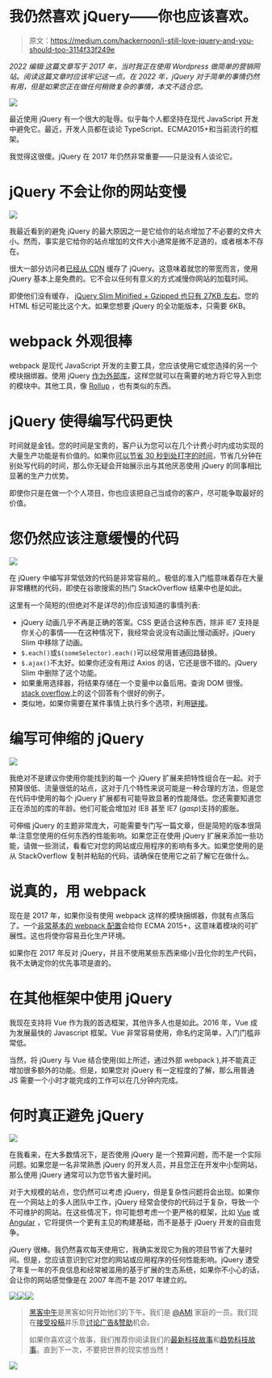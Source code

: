# 我仍然喜欢 jQuery——你也应该喜欢。

> 原文：<https://medium.com/hackernoon/i-still-love-jquery-and-you-should-too-3114f33f249e>

*2022 编辑:这篇文章写于 2017 年，当时我正在使用 Wordpress 做简单的营销网站。阅读这篇文章时应该牢记这一点。在 2022 年，jQuery 对于简单的事情仍然有用，但是如果您正在做任何稍微复杂的事情，本文不适合您。*

![](img/72b85844919b1724081dd2fd666af94e.png)

最近使用 jQuery 有一个很大的耻辱。似乎每个人都坚持在现代 JavaScript 开发中避免它。最近，开发人员都在谈论 TypeScript、ECMA2015+和当前流行的框架。

我觉得这很傻。jQuery 在 2017 年仍然非常重要——只是没有人谈论它。

# jQuery 不会让你的网站变慢

![](img/1f6cce8137c902ef2a3578e69b7475bc.png)

我最近看到的避免 jQuery 的最大原因之一是它给你的站点增加了不必要的文件大小。然而，事实是它给你的站点增加的文件大小通常是微不足道的，或者根本不存在。

很大一部分访问者[已经从 CDN](https://trends.builtwith.com/cdn/jQuery-CDN) 缓存了 jQuery。这意味着就您的带宽而言，使用 jQuery 基本上是免费的。它不会以任何有意义的方式减慢你网站的加载时间。

即使他们没有缓存， [jQuery Slim Minified + Gzipped 也只有 27KB 左右](https://code.jquery.com/jquery-3.2.1.slim.min.js)。您的 HTML 标记可能比这个大。如果您想要 jQuery 的全功能版本，只需要 6KB。

# webpack 外观很棒

webpack 是现代 JavaScript 开发的主要工具，您应该使用它或您选择的另一个模块捆绑器。使用 jQuery [作为外部库](https://webpack.js.org/configuration/externals/)，这样您就可以在需要的地方将它导入到您的模块中。其他工具，像 [Rollup](https://github.com/rollup/rollup/wiki/JavaScript-API#external) ，也有类似的东西。

# jQuery 使得编写代码更快

时间就是金钱。您的时间是宝贵的，客户认为您可以在几个计费小时内成功实现的大量生产功能是有价值的。如果你[可以节省 30 秒到处打字的时间](https://gist.github.com/joyrexus/5322252)，节省几分钟在别处写代码的时间，那么你无疑会开始展示出与其他厌恶使用 jQuery 的同事相比显著的生产力优势。

即使你只是在做一个个人项目，你也应该把自己当成你的客户，尽可能争取最好的价值。

# 您仍然应该注意缓慢的代码

![](img/78a31155456b490326356ada420d83e7.png)

在 jQuery 中编写非常低效的代码是非常容易的,。极低的准入门槛意味着存在大量非常糟糕的代码，即使在谷歌搜索的热门 StackOverflow 结果中也是如此。

这里有一个简短的(但绝对不是详尽的)你应该知道的事情列表:

*   jQuery 动画几乎不再是正确的答案。CSS 更适合这种东西，除非 IE7 支持是你关心的事情——在这种情况下，我经常会说没有动画比慢动画好。jQuery Slim 中移除了动画。
*   `$.each()`或`$(someSelector).each()`可以经常用普通回路替换。
*   `$.ajax()`不太好。如果你还没有用过 Axios 的话，它还是很不错的。jQuery Slim 中删除了这个功能。
*   如果重用选择器，将结果存储在一个变量中以备后用。查询 DOM 很慢。[stack overflow](http://stackoverflow.com/a/3947364)上的这个回答有个很好的例子。
*   类似地，如果你需要在某件事情上执行多个选项，利用[链接](https://www.w3schools.com/jquery/jquery_chaining.asp)。

# 编写可伸缩的 jQuery

![](img/03a435744e128d6f6394464558bc79a4.png)

我绝对不是建议你使用你能找到的每一个 jQuery 扩展来把特性组合在一起。对于预算很低、流量很低的站点，这对于几个特性来说可能是一种合理的方法，但是您在代码中使用的每个 jQuery 扩展都有可能导致显著的性能降低。您还需要知道您正在添加的库的年龄。他们可能会增加对 IE8 甚至 IE7 (*gasp*)支持的膨胀。

可伸缩 jQuery 的主题非常庞大，可能需要专门写一篇文章，但是简短的版本很简单:注意您使用的任何东西的性能影响。如果您正在使用 jQuery 扩展来添加一些功能，请做一些测试，看看它对您的网站或应用程序的影响有多大。如果您使用的是从 StackOverflow 复制并粘贴的代码，请确保在使用它之前了解它在做什么。

# 说真的，用 webpack

现在是 2017 年，如果你没有使用 webpack 这样的模块捆绑器，你就有点落后了。一个[非常基本的 webpack 配置](https://gist.github.com/sam-candeocreative/3103e19808ed1c75c54a9edd331f1e99)会给你 ECMA 2015+，这意味着模块的可扩展性。这也将使你容易丑化生产环境。

如果你在 2017 年反对 jQuery，并且不使用某些东西来缩小/丑化你的生产代码，我不太确定你的优先事项是直的。

# 在其他框架中使用 jQuery

我现在支持将 Vue 作为我的首选框架，其他许多人也是如此。2016 年，Vue 成为发展最快的 Javascript 框架。Vue 非常容易使用，命名约定简单，入门门槛非常低。

当然，将 jQuery 与 Vue 结合使用(如上所述，通过外部 webpack ),并不能真正增加很多额外的功能。但是，如果您对 jQuery 有一定程度的了解，那么用普通 JS 需要一个小时才能完成的工作可以在几分钟内完成。

# 何时真正避免 jQuery

![](img/7f01a03bce20cdbe3466f692864d2a00.png)

在我看来，在大多数情况下，是否使用 jQuery 是一个预算问题，而不是一个实际问题。如果您是一名非常熟悉 jQuery 的开发人员，并且您正在开发中小型网站，那么使用 jQuery 通常可以为您节省大量时间。

对于大规模的站点，您仍然可以考虑 jQuery，但是复杂性问题将会出现。如果你在一个网站上的多人团队中工作，jQuery 经常会使你的代码过于复杂，导致一个不可维护的网站。在这些情况下，你可能想考虑一个更严格的框架，比如 [Vue](http://vuejs.org/) 或 [Angular](https://angular.io/) ，它将提供一个更有主见的构建基础，而不是基于 jQuery 开发的自由竞争。

jQuery 很棒。我仍然喜欢每天使用它，我确实发现它为我的项目节省了大量时间。但是，您应该意识到它对您的网站或应用程序的任何性能影响。jQuery 遭受了年复一年的不良信息和经常被滥用的基于扩展的生态系统，如果你不小心的话，会让你的网站感觉像是在 2007 年而不是 2017 年建立的。

[![](img/50ef4044ecd4e250b5d50f368b775d38.png)](http://bit.ly/HackernoonFB)[![](img/979d9a46439d5aebbdcdca574e21dc81.png)](https://goo.gl/k7XYbx)[![](img/2930ba6bd2c12218fdbbf7e02c8746ff.png)](https://goo.gl/4ofytp)

> [黑客中午](http://bit.ly/Hackernoon)是黑客如何开始他们的下午。我们是 [@AMI](http://bit.ly/atAMIatAMI) 家庭的一员。我们现在[接受投稿](http://bit.ly/hackernoonsubmission)并乐意[讨论广告&赞助](mailto:partners@amipublications.com)机会。
> 
> 如果你喜欢这个故事，我们推荐你阅读我们的[最新科技故事](http://bit.ly/hackernoonlatestt)和[趋势科技故事](https://hackernoon.com/trending)。直到下一次，不要把世界的现实想当然！

![](img/be0ca55ba73a573dce11effb2ee80d56.png)